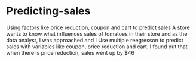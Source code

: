 # Predicting-sales
Using factors like price reduction, coupon and cart to predict sales
A store wants to know what influences sales of tomatoes in their store
and as the data analyst, I was approached and I Use multiple reegresson to predict sales with variables like coupon, price reduction and cart.
I found out that when there is price reduction, sales went up by $46 
